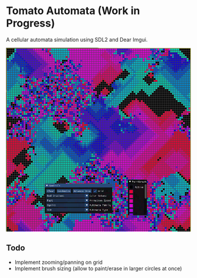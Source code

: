 # Tomato Automata (Work in Progress)

A cellular automata simulation using SDL2 and Dear Imgui.

![App Screenshot](./screenshots/example.png)

## Todo

- Implement zooming/panning on grid
- Implement brush sizing (allow to paint/erase in larger circles at once)
